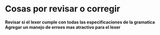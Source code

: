 # Cosas por revisar o corregir

**Revisar si el lexer cumple con todas las especificaciones de la gramatica**
**Agregar un manejo de erroes mas atractivo para el lexer**
